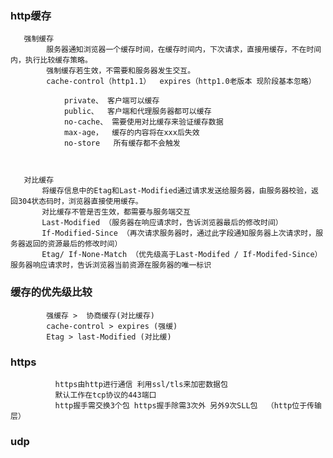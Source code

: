 ###   http缓存  

       强制缓存
            服务器通知浏览器一个缓存时间，在缓存时间内，下次请求，直接用缓存，不在时间内，执行比较缓存策略。
            强制缓存若生效，不需要和服务器发生交互。
            cache-control（http1.1）  expires（http1.0老版本 现阶段基本忽略）
                
                private、 客户端可以缓存
                public、  客户端和代理服务器都可以缓存
                no-cache、 需要使用对比缓存来验证缓存数据 
                max-age，  缓存的内容将在xxx后失效
                no-store   所有缓存都不会触发
            


       对比缓存
           将缓存信息中的Etag和Last-Modified通过请求发送给服务器，由服务器校验，返回304状态码时，浏览器直接使用缓存。
           对比缓存不管是否生效，都需要与服务端交互
           Last-Modified （服务器在响应请求时，告诉浏览器最后的修改时间）
           If-Modified-Since （再次请求服务器时，通过此字段通知服务器上次请求时，服务器返回的资源最后的修改时间）
           Etag/ If-None-Match （优先级高于Last-Modifed / If-Modifed-Since）服务器响应请求时，告诉浏览器当前资源在服务器的唯一标识



###    缓存的优先级比较   

            强缓存 >  协商缓存(对比缓存)
            cache-control > expires (强缓)
            Etag > last-Modified (对比缓)

    
 


###       https 

              https由http进行通信 利用ssl/tls来加密数据包 
              默认工作在tcp协议的443端口
              http握手需交换3个包 https握手除需3次外 另外9次SLL包  （http位于传输层）




###       udp

